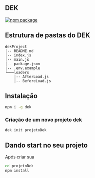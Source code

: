 ## DEK

[![npm package](https://nodei.co/npm/dek.png?downloads=true&downloadRank=true&stars=true)](https://nodei.co/npm/dek/)

## Estrutura de pastas do DEK

```
dekProject
│-- README.md
│-- index.js  
│-- main.js
|-- package.json
|-- .env.example
└───loaders
    │-- AfterLoad.js
    │-- BeforeLoad.js
```

## Instalação

```bash
npm i -g dek
```

### Criação de um novo projeto dek

```bash
dek init projetoDek
```


## Dando start no seu projeto

Após criar sua 

```bash
cd projetoDek
npm install
```
